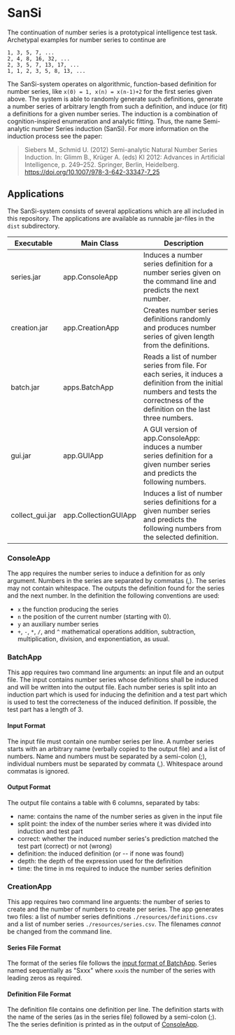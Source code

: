 # SanSi
The continuation of number series is a prototypical intelligence test task. Archetypal examples for number series to continue are

```
1, 3, 5, 7, ...
2, 4, 8, 16, 32, ...
2, 3, 5, 7, 13, 17, ...
1, 1, 2, 3, 5, 8, 13, ...
```
The SanSi-system operates on algorithmic, function-based definition for number series, like `x(0) = 1, x(n) = x(n-1)+2` for the first series given above.
The system is able to randomly generate such definitions, generate a number series of arbitrary length from such a definition, and induce (or fit) a definitions for a given number series.
The induction is a combination of cognition-inspired enumeration and analytic fitting. Thus, the name Semi-analytic number Series induction (SanSi).
For more information on the induction process see the paper:

> Siebers M., Schmid U. (2012) Semi-analytic Natural Number Series Induction. In: Glimm B., Krüger A. (eds) KI 2012: Advances in Artificial Intelligence, p. 249–252. Springer, Berlin, Heidelberg. https://doi.org/10.1007/978-3-642-33347-7_25

## Applications
The SanSi-system consists of several applications which are all included in this repository. The applications are available as runnable jar-files in the `dist` subdirectory.

Executable | Main Class | Description
-----------|------------|------------
series.jar | app.ConsoleApp | Induces a number series definition for a number series given on the command line and predicts the next number.
creation.jar | app.CreationApp | Creates number series definitions randomly and produces number series of given length from the definitions.
batch.jar | apps.BatchApp | Reads a list of number series from file. For each series, it induces a definition from the initial numbers and tests the correctness of the definition on the last three numbers.
gui.jar | app.GUIApp | A GUI version of app.ConsoleApp: induces a number series definition for a given number series and predicts the following numbers.
collect_gui.jar | app.CollectionGUIApp | Induces a list of number series definitions for a given number series and predicts the following numbers from the selected definition.

### ConsoleApp
The app requires the number series to induce a definition for as only argument.
Numbers in the series are separated by commatas (,). The series may not contain whitespace.
The outputs the definition found for the series and the next number. In the definition the following conventions are used:
- `x` the function producing the series
- `n` the position of the current number (starting with 0).
- `y` an auxiliary number series
- `+`, `-`, `*`, `/`, and `^` mathematical operations addition, subtraction, multiplication, division, and exponentiation, as usual.

### BatchApp
This app requires two command line arguments: an input file and an output file.
The input contains number series whose definitions shall be induced and will be written into the output file.
Each number series is split into an induction part which is used for inducing the definition and a test part
which is used to test the correcteness of the induced definition. If possible, the test part has a length of 3.

#### Input Format
The input file must contain one number series per line. A number series starts with an arbitrary name 
(verbally copied to the output file) and a list of numbers. Name and numbers must be separated by a 
semi-colon (;), individual numbers must be separated by commata (,). Whitespace around commatas is ignored.

#### Output Format
The output file contains a table with 6 columns, separated by tabs: 
 - name: contains the name of the number series as given in the input file
 - split point: the index of the number series where it was divided into induction and test part
 - correct: whether the induced number series's prediction matched the test part (correct) or not (wrong)
 - definition: the induced definition (or -- if none was found)
 - depth: the depth of the expression used for the definition
 - time: the time in ms required to induce the number series definition

### CreationApp
This app requires two command line arguents: the number of series to create and the number of numbers to create per series.
The app generates two files: a list of number series definitions `./resources/definitions.csv` and a list of number series `./resources/series.csv`. The filenames _cannot_ be changed from the command line.

#### Series File Format
The format of the series file follows the [input format of BatchApp](#input-format). Series named sequentially as "Sxxx" where `xxx`is the number of the series with leading zeros as required.

#### Definition File Format
The definition file contains one definition per line. The definition starts with the name of the series (as in the series file) followed by a semi-colon (;). The the series definition is printed as in the output of [ConsoleApp](#consoleapp).
